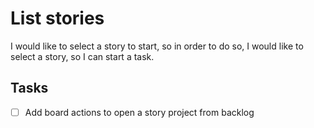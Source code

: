 # List stories

I would like to select a story to start, so in order to do so, I would like to select a story, so I can start a task.

## Tasks
- [ ] Add board actions to open a story project from backlog